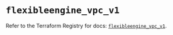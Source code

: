 # `flexibleengine_vpc_v1`

Refer to the Terraform Registry for docs: [`flexibleengine_vpc_v1`](https://registry.terraform.io/providers/flexibleenginecloud/flexibleengine/1.46.0/docs/resources/vpc_v1).

